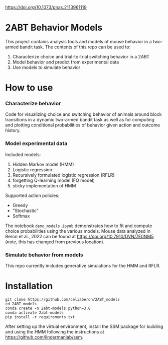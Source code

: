 https://doi.org/10.1073/pnas.2113961119

# 2ABT Behavior Models

This project contains analysis tools and models of mouse behavior in a two-armed bandit task. The contents of this repo can be used to:

1. Characterize choice and trial-to-trial switching behavior in a 2ABT
2. Model behavior and predict from experimental data
3. Use models to simulate behavior

# How to use

### Characterize behavior

Code for visualizing choice and switching behavior of animals around block transitions in a dynamic two-armed bandit task as well as for computing and plotting conditional probabilities of behavior given action and outcome history.

### Model experimental data
Included models:
1. Hidden Markov model (HMM)
2. Logistic regression
3. Recursively formulated logistic regression (RFLR)
4. forgetting Q-learning model (FQ model)
5. sticky implementation of HMM

Supported action policies:
- Greedy
- "Stochastic"
- Softmax

The notebook `demo_models.ipynb` demonstrates how to fit and compute choice probabilities using the various models. Mouse data analyzed in Beron et al., 2022 can be found at https://doi.org/10.7910/DVN/7E0NM5 (note, this has changed from previous location). 

### Simulate behavior from models
This repo currently includes generative simulations for the HMM and RFLR.

# Installation

```
git clone https://github.com/celiaberon/2ABT_models
cd 2ABT_models
conda create -n 2abt-models python=3.8
conda activate 2abt-models
pip install -r requirements.txt
```
After setting up the virtual environment, install the SSM package for building and using the HMM following the instructions at https://github.com/lindermanlab/ssm.
